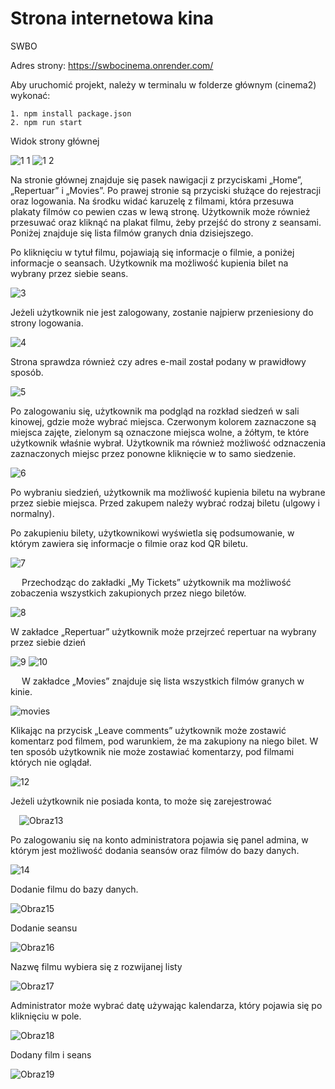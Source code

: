 # Strona internetowa kina 

SWBO

Adres strony: https://swbocinema.onrender.com/

Aby uruchomić projekt, należy w terminalu w folderze głównym (cinema2) wykonać:

    1. npm install package.json
    2. npm run start

Widok strony głównej

![1 1](https://user-images.githubusercontent.com/55066543/206278831-d1cdae1d-c5b8-40bc-96f2-b3e02db1ca4a.png)
![1 2](https://user-images.githubusercontent.com/55066543/206278669-e7c13702-04cf-43bf-9b31-c0e838a69fbb.png)

Na stronie głównej znajduje się pasek nawigacji z przyciskami „Home”, „Repertuar” i „Movies”. Po prawej stronie są przyciski służące do rejestracji oraz logowania.
Na środku widać karuzelę z filmami, która przesuwa plakaty filmów co pewien czas w lewą stronę. Użytkownik może również przesuwać oraz kliknąć na plakat filmu, żeby przejść do strony z seansami. Poniżej znajduje się lista filmów granych dnia dzisiejszego.

Po kliknięciu w tytuł filmu, pojawiają się informacje o filmie, a poniżej informacje o seansach. Użytkownik ma możliwość kupienia bilet na wybrany przez siebie seans.
 
 ![3](https://user-images.githubusercontent.com/55066543/206276880-2538a4e3-3b64-4e46-b5b9-e23c080a4255.png)

 
Jeżeli użytkownik nie jest zalogowany, zostanie najpierw przeniesiony do strony logowania.
 
![4](https://user-images.githubusercontent.com/55066543/206276939-999889f9-0b2d-4a66-9825-189c53e298a7.png)

Strona sprawdza również czy adres e-mail został podany w prawidłowy sposób.

 ![5](https://user-images.githubusercontent.com/55066543/206276991-06fa77cb-e70e-4ee5-8570-f1a43c466c5a.png)

Po zalogowaniu się, użytkownik ma podgląd na rozkład siedzeń w sali kinowej, gdzie może wybrać miejsca. Czerwonym kolorem zaznaczone są miejsca zajęte, zielonym są oznaczone miejsca wolne, a żółtym, te które użytkownik właśnie wybrał. Użytkownik ma również możliwość odznaczenia zaznaczonych miejsc przez ponowne kliknięcie w to samo siedzenie. 

 ![6](https://user-images.githubusercontent.com/55066543/206277050-d43fd36a-15c6-43e7-a06f-3335ccb788dd.png)

Po wybraniu siedzień, użytkownik ma możliwość kupienia biletu na wybrane przez siebie miejsca. Przed zakupem należy wybrać rodzaj biletu (ulgowy i normalny).    

Po zakupieniu bilety, użytkownikowi wyświetla się podsumowanie, w którym zawiera się informacje o filmie oraz kod QR biletu.

 ![7](https://user-images.githubusercontent.com/55066543/206277153-0449f7d2-8205-495d-b1a6-9342c26d4728.png)

 
Przechodząc do zakładki „My Tickets” użytkownik ma możliwość zobaczenia wszystkich zakupionych przez niego biletów.
 
![8](https://user-images.githubusercontent.com/55066543/206277345-1d9296c0-d6a7-45d8-89cd-c120a07efd7f.png)
 

W zakładce „Repertuar” użytkownik może przejrzeć repertuar na wybrany przez siebie dzień
 
 ![9](https://user-images.githubusercontent.com/55066543/206277445-518599e9-327f-425a-b92a-f1940804b0ab.png)
 ![10](https://user-images.githubusercontent.com/55066543/206277548-6338f226-b541-42c6-9bc9-24db375427e9.png)

 
W zakładce „Movies” znajduje się lista wszystkich filmów granych w kinie.

![movies](https://user-images.githubusercontent.com/55066543/206279344-cbc2395b-81b1-4233-9392-00c7ea1e77b7.png)
 

Klikając na przycisk „Leave comments” użytkownik może zostawić komentarz pod filmem, pod warunkiem, że ma zakupiony na niego bilet. W ten sposób użytkownik nie może zostawiać komentarzy, pod filmami których nie oglądał.
 
 ![12](https://user-images.githubusercontent.com/55066543/206277709-728bf160-ea76-4e4b-b8ad-543b7f424f21.png)

Jeżeli użytkownik nie posiada konta, to może się zarejestrować
 
 ![Obraz13](https://user-images.githubusercontent.com/55066543/206277766-f1cdb11b-1c79-46a5-a11c-946379f91466.png)

Po zalogowaniu się na konto administratora pojawia się panel admina, w którym jest możliwość dodania seansów oraz filmów do bazy danych.

 ![14](https://user-images.githubusercontent.com/55066543/206277823-188b0095-033c-4252-a86b-22d69e3feea7.png)
 

Dodanie filmu do bazy danych.
 
![Obraz15](https://user-images.githubusercontent.com/55066543/206277914-1a5db30d-ac7b-4849-b9f0-285163188b59.png)

Dodanie seansu 

![Obraz16](https://user-images.githubusercontent.com/55066543/206277971-ce7b127e-02e2-4085-8ea3-248af7663a2c.png)

Nazwę filmu wybiera się z rozwijanej listy

![Obraz17](https://user-images.githubusercontent.com/55066543/206278026-a54869cd-1d96-46f6-b1d8-5ddc396ca64b.png)

Administrator może wybrać datę używając kalendarza, który pojawia się po kliknięciu w pole.
 
![Obraz18](https://user-images.githubusercontent.com/55066543/206278069-2ba1c301-20c5-40ae-84c5-3cf258147af0.png)

Dodany film i seans 

 ![Obraz19](https://user-images.githubusercontent.com/55066543/206278110-7bb5228b-50ba-4f10-bb71-db7190e0bea0.png)

